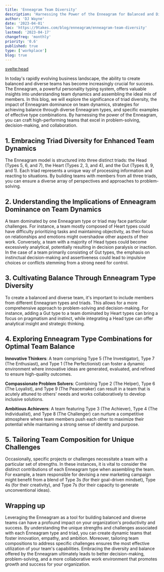 ```yaml
---
title: 'Enneagram Team Diversity'
description: 'Harnessing the Power of the Enneagram for Balanced and Diverse Teams'
author: 'DJ Wayne'
date: '2023-04-01'
loc: 'https://9takes.com/blog/enneagram/enneagram-team-diversity'
lastmod: '2023-04-17'
changefreq: 'monthly'
priority: '0.6'
published: true
type: ['workplace']
blog: true
---
```


<svelte:head>

<!-- <meta property="og:image" content="" /> -->
  <link rel="canonical" href="https://9takes.com/blog/enneagram/enneagram-team-diversity">
</svelte:head>

<!-- Discover how to create high-performing teams by harnessing the Enneagram's insights into personality types and triads. Learn strategies for achieving balance, embracing diversity, and optimizing team dynamics for success. -->

<p class="firstLetter">In today's rapidly evolving business landscape, the ability to create balanced and diverse teams has become increasingly crucial for success. The Enneagram, a powerful personality typing system, offers valuable insights into understanding team dynamics and assembling the ideal mix of members. In this blog, we will explore the significance of triad diversity, the impact of Enneagram dominance on team dynamics, strategies for achieving balance through diverse Enneagram types, and specific examples of effective type combinations. By harnessing the power of the Enneagram, you can craft high-performing teams that excel in problem-solving, decision-making, and collaboration.</p>

## 1. Embracing Triad Diversity for Enhanced Team Dynamics

The Enneagram model is structured into three distinct triads: the Head (Types 5, 6, and 7), the Heart (Types 2, 3, and 4), and the Gut (Types 8, 9, and 1). Each triad represents a unique way of processing information and reacting to situations. By building teams with members from all three triads, you can ensure a diverse array of perspectives and approaches to problem-solving.

## 2. Understanding the Implications of Enneagram Dominance on Team Dynamics

A team dominated by one Enneagram type or triad may face particular challenges. For instance, a team mostly composed of Heart types could have difficulty prioritizing tasks and maintaining objectivity, as their focus on relationships and emotions might overshadow other aspects of their work. Conversely, a team with a majority of Head types could become excessively analytical, potentially resulting in decision paralysis or inaction. In the case of a team primarily consisting of Gut types, the emphasis on instinctual decision-making and assertiveness could lead to impulsive choices or conflicts stemming from a strong need for control.

## 3. Cultivating Balance Through Enneagram Type Diversity

To create a balanced and diverse team, it's important to include members from different Enneagram types and triads. This allows for a more comprehensive approach to problem-solving and decision-making. For instance, adding a Gut type to a team dominated by Heart types can bring a focus on pragmatism and instinct, while integrating a Head type can offer analytical insight and strategic thinking.

## 4. Exploring Enneagram Type Combinations for Optimal Team Balance

**Innovative Thinkers**: A team comprising Type 5 (The Investigator), Type 7 (The Enthusiast), and Type 1 (The Perfectionist) can foster a dynamic environment where innovative ideas are generated, evaluated, and refined to ensure high-quality outcomes.

**Compassionate Problem Solvers**: Combining Type 2 (The Helper), Type 6 (The Loyalist), and Type 9 (The Peacemaker) can result in a team that is acutely attuned to others' needs and works collaboratively to develop inclusive solutions.

**Ambitious Achievers**: A team featuring Type 3 (The Achiever), Type 4 (The Individualist), and Type 8 (The Challenger) can nurture a competitive atmosphere where team members push each other to maximize their potential while maintaining a strong sense of identity and purpose.

## 5. Tailoring Team Composition for Unique Challenges

Occasionally, specific projects or challenges necessitate a team with a particular set of strengths. In these instances, it is vital to consider the distinct contributions of each Enneagram type when assembling the team. For example, a team responsible for devising a new marketing campaign might benefit from a blend of Type 3s (for their goal-driven mindset), Type 4s (for their creativity), and Type 7s (for their capacity to generate unconventional ideas).

## Wrapping up

Leveraging the Enneagram as a tool for building balanced and diverse teams can have a profound impact on your organization's productivity and success. By understanding the unique strengths and challenges associated with each Enneagram type and triad, you can create dynamic teams that foster innovation, empathy, and ambition. Moreover, tailoring team compositions to address specific challenges ensures the most effective utilization of your team's capabilities. Embracing the diversity and balance offered by the Enneagram ultimately leads to better decision-making, problem-solving, and a more collaborative work environment that promotes growth and success for your organization.

  <div>
   <script type="application/ld+json">
{
"@type": "http://schema.org/BlogPosting",
"http://schema.org/about": {
"@type": "http://schema.org/Thing",
"http://schema.org/name": "Enneagram, Team Building, Diverse Teams, Balanced Teams"
},
"http://schema.org/author": {
"@type": "http://schema.org/Person",
"http://schema.org/name": "DJ Wayne"
},
"http://schema.org/dateModified": {
"@type": "http://schema.org/Date",
"@value": "2023-04-12"
},
"http://schema.org/datePublished": {
"@type": "http://schema.org/Date",
"@value": "2023-02-19"
},
"http://schema.org/description": "Explore how to harness the power of the Enneagram for building balanced and diverse teams, and learn about the importance of triad diversity, the impact of Enneagram dominance, and strategies for achieving balance.",
"http://schema.org/headline": "Harnessing the Power of the Enneagram for Balanced and Diverse Teams: In-Depth Examples",
"http://schema.org/isAccessibleForFree": "True",
"http://schema.org/keywords": [
"Enneagram",
"team building",
"diverse teams",
"balanced teams",
"team dynamics",
"personality types"
],
"http://schema.org/mainEntity": {
"@type": "http://schema.org/Question",
"http://schema.org/acceptedAnswer": {
"@type": "http://schema.org/Answer",
"http://schema.org/text": "Examples of Enneagram type combinations for optimal team balance include Innovative Thinkers (Type 5, Type 7, and Type 1), Compassionate Problem Solvers (Type 2, Type 6, and Type 9), and Ambitious Achievers (Type 3, Type 4, and Type 8). These combinations can foster diverse environments that promote creativity, empathy, and ambition."
},
"http://schema.org/name": "What are some examples of Enneagram type combinations for optimal team balance?"
},
"http://schema.org/publisher": {
"@type": "http://schema.org/Organization",
"http://schema.org/name": "9takes"
}
}
</script>
</div>
